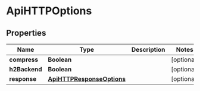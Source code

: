 

# ApiHTTPOptions


## Properties

| Name | Type | Description | Notes |
|------------ | ------------- | ------------- | -------------|
|**compress** | **Boolean** |  |  [optional] |
|**h2Backend** | **Boolean** |  |  [optional] |
|**response** | [**ApiHTTPResponseOptions**](ApiHTTPResponseOptions.md) |  |  [optional] |



